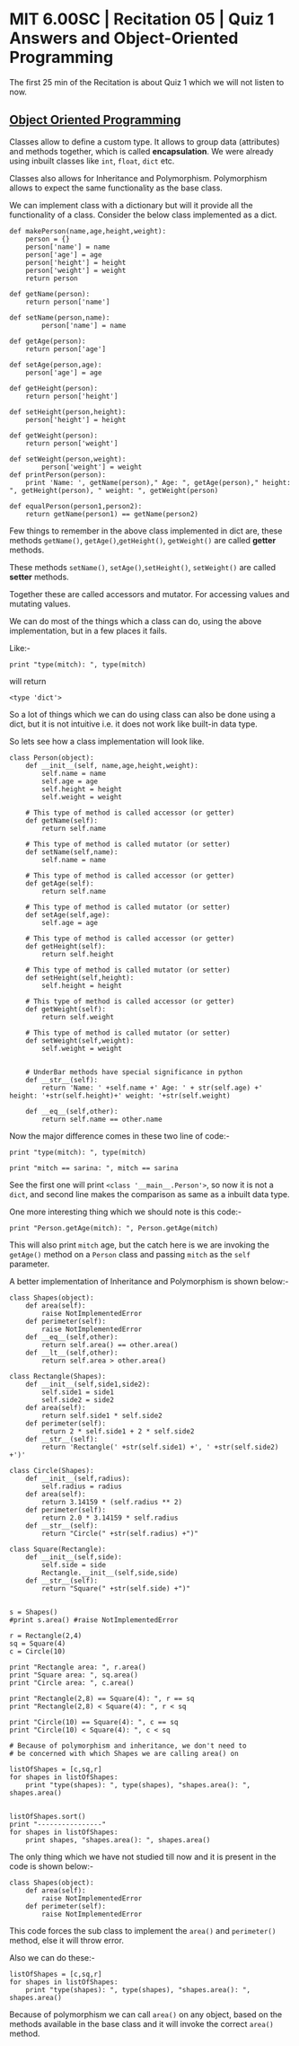 # MIT 6.00SC | Recitation 05 | Quiz 1 Answers and Object-Oriented Programming #

The first 25 min of the Recitation is about Quiz 1 which we will not listen to now. 

## [Object Oriented Programming ](https://www.youtube.com/watch?v=ZFc_utdoexI&list=PLB2BE3D6CA77BB8F7#t=1559) ##

Classes allow to define a custom type. It allows to group data (attributes) and methods together, which is called **encapsulation**. We were already using inbuilt classes like `int`, `float`, `dict` etc.

Classes also allows for Inheritance and Polymorphism. Polymorphism allows to expect the same functionality as the base class.

We can implement class with a dictionary but will it provide all the functionality of a class. Consider the below class implemented as a dict.

````
def makePerson(name,age,height,weight):
    person = {}
    person['name'] = name
    person['age'] = age
    person['height'] = height
    person['weight'] = weight
    return person

def getName(person):
    return person['name']

def setName(person,name):
        person['name'] = name

def getAge(person):
    return person['age']    

def setAge(person,age):
    person['age'] = age     

def getHeight(person):
    return person['height'] 

def setHeight(person,height):
    person['height'] = height

def getWeight(person):
    return person['weight'] 

def setWeight(person,weight):
        person['weight'] = weight   
def printPerson(person):
    print 'Name: ', getName(person)," Age: ", getAge(person)," height: ", getHeight(person), " weight: ", getWeight(person)

def equalPerson(person1,person2):
    return getName(person1) == getName(person2)    
````

Few things to remember in the above class implemented in dict are, these methods `getName()`, `getAge()`,`getHeight()`, `getWeight()` are called **getter** methods.

These methods `setName()`, `setAge()`,`setHeight()`, `setWeight()` are called **setter** methods.

Together these are called accessors and mutator. For accessing values and mutating values.

We can do most of the things which a class can do, using the above implementation, but in a few places it fails.

Like:-
````
print "type(mitch): ", type(mitch)
````
will return
````
<type 'dict'>
````

So a lot of things which we can do using class can also be done using a dict, but it is not intuitive i.e. it does not work like built-in data type.

So lets see how a class implementation will look like.

````
class Person(object):
    def __init__(self, name,age,height,weight):
        self.name = name
        self.age = age
        self.height = height
        self.weight = weight

    # This type of method is called accessor (or getter)
    def getName(self):
        return self.name

    # This type of method is called mutator (or setter) 
    def setName(self,name):
        self.name = name

    # This type of method is called accessor (or getter)
    def getAge(self):
        return self.name

    # This type of method is called mutator (or setter) 
    def setAge(self,age):
        self.age = age

    # This type of method is called accessor (or getter)
    def getHeight(self):
        return self.height

    # This type of method is called mutator (or setter) 
    def setHeight(self,height):
        self.height = height

    # This type of method is called accessor (or getter)
    def getWeight(self):
        return self.weight

    # This type of method is called mutator (or setter) 
    def setWeight(self,weight):
        self.weight = weight        


    # UnderBar methods have special significance in python
    def __str__(self):
        return 'Name: ' +self.name +' Age: ' + str(self.age) +' height: '+str(self.height)+' weight: '+str(self.weight)

    def __eq__(self,other):
        return self.name == other.name
````

Now the major difference comes in these two line of code:-

````
print "type(mitch): ", type(mitch)

print "mitch == sarina: ", mitch == sarina
````

See the first one will print `<class '__main__.Person'>`, so now it is not a `dict`, and second line makes the comparison as same as a inbuilt data type.

One more interesting thing which we should note is this code:-

````
print "Person.getAge(mitch): ", Person.getAge(mitch)
````

This will also print `mitch` age, but the catch here is we are invoking the `getAge()` method on a `Person` class and passing `mitch` as the `self` parameter.

A better implementation of Inheritance and Polymorphism is shown below:-

````
class Shapes(object):
    def area(self):
        raise NotImplementedError
    def perimeter(self):
        raise NotImplementedError
    def __eq__(self,other):
        return self.area() == other.area()
    def __lt__(self,other):
        return self.area > other.area()

class Rectangle(Shapes):
    def __init__(self,side1,side2):
        self.side1 = side1
        self.side2 = side2
    def area(self):
        return self.side1 * self.side2
    def perimeter(self):
        return 2 * self.side1 + 2 * self.side2
    def __str__(self):
        return 'Rectangle(' +str(self.side1) +', ' +str(self.side2) +')'

class Circle(Shapes):
    def __init__(self,radius):
        self.radius = radius
    def area(self):
        return 3.14159 * (self.radius ** 2)
    def perimeter(self):
        return 2.0 * 3.14159 * self.radius
    def __str__(self):
        return "Circle(" +str(self.radius) +")"

class Square(Rectangle):
    def __init__(self,side):
        self.side = side
        Rectangle.__init__(self,side,side)
    def __str__(self):
        return "Square(" +str(self.side) +")"


s = Shapes()        
#print s.area() #raise NotImplementedError

r = Rectangle(2,4)
sq = Square(4)
c = Circle(10)

print "Rectangle area: ", r.area()
print "Square area: ", sq.area()
print "Circle area: ", c.area()

print "Rectangle(2,8) == Square(4): ", r == sq
print "Rectangle(2,8) < Square(4): ", r < sq

print "Circle(10) == Square(4): ", c == sq
print "Circle(10) < Square(4): ", c < sq

# Because of polymorphism and inheritance, we don't need to 
# be concerned with which Shapes we are calling area() on

listOfShapes = [c,sq,r]
for shapes in listOfShapes:
    print "type(shapes): ", type(shapes), "shapes.area(): ", shapes.area()


listOfShapes.sort() 
print "----------------"
for shapes in listOfShapes:
    print shapes, "shapes.area(): ", shapes.area()
````

The only thing which we have not studied till now and it is present in the code is shown below:-

````
class Shapes(object):
    def area(self):
        raise NotImplementedError
    def perimeter(self):
        raise NotImplementedError
````

This code forces the sub class to implement the `area()` and `perimeter()` method, else it will throw error.

Also we can do these:-

````
listOfShapes = [c,sq,r]
for shapes in listOfShapes:
    print "type(shapes): ", type(shapes), "shapes.area(): ", shapes.area()
````

Because of polymorphism we can call `area()` on any object, based on the methods available in the base class and it will invoke the correct `area()` method.